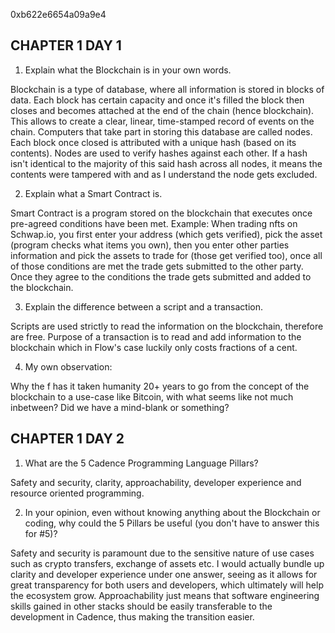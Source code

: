 0xb622e6654a09a9e4

CHAPTER 1 DAY 1
---------------

1. Explain what the Blockchain is in your own words.

Blockchain is a type of database, where all information is stored in blocks of data. Each block has certain capacity and once it's filled the block then closes and becomes attached at the end of the chain (hence blockchain). This allows to create a clear, linear, time-stamped record of events on the chain. Computers that take part in storing this database are called nodes.
Each block once closed is attributed with a unique hash (based on its contents). Nodes are used to verify hashes against each other. If a hash isn't identical to the majority of this said hash across all nodes, it means the contents were tampered with and as I understand the node gets excluded.

2. Explain what a Smart Contract is.

Smart Contract is a program stored on the blockchain that executes once pre-agreed conditions have been met. 
Example: When trading nfts on Schwap.io, you first enter your address (which gets verified), pick the asset (program checks what items you own), then you enter other parties information and pick the assets to trade for (those get verified too), once all of those conditions are met the trade gets submitted to the other party. Once they agree to the conditions the trade gets submitted and added to the blockchain.

3. Explain the difference between a script and a transaction.

Scripts are used strictly to read the information on the blockchain, therefore are free. Purpose of a transaction is to read and add information to the blockchain which in Flow's case luckily only costs fractions of a cent.

4. My own observation:

Why the f has it taken humanity 20+ years to go from the concept of the blockchain to a use-case like Bitcoin, with what seems like not much inbetween? Did we have a mind-blank or something?

CHAPTER 1 DAY 2
---------------

1. What are the 5 Cadence Programming Language Pillars?

Safety and security, clarity, approachability, developer experience and resource oriented programming.

2. In your opinion, even without knowing anything about the Blockchain or coding, why could the 5 Pillars be useful (you don't have to answer this for #5)?

Safety and security is paramount due to the sensitive nature of use cases such as crypto transfers, exchange of assets etc.
I would actually bundle up clarity and developer experience under one answer, seeing as it allows for great transparency for both users and developers, which ultimately will help the ecosystem grow.
Approachability just means that software engineering skills gained in other stacks should be easily transferable to the development in Cadence, thus making the transition easier.
